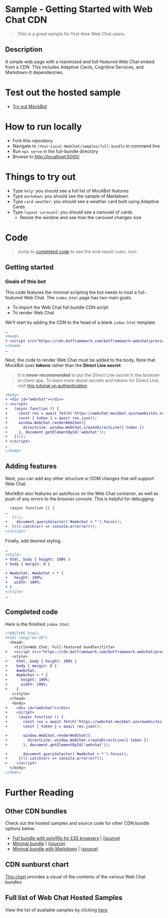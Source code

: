 # Sample -  Getting Started with Web Chat CDN

> This is a great sample for first-time Web Chat users.

## Description
A simple web page with a maximized and full-featured Web Chat embed from a CDN. This includes Adaptive Cards, Cognitive Services, and Markdown-It dependencies. 


# Test out the hosted sample
- [Try out MockBot](https://microsoft.github.io/BotFramework-WebChat/full-bundle)

# How to run locally

- Fork this repository
- Navigate to `/Your-Local-WebChat/samples/full-bundle` in command line
- Run `npx serve` in the full-bundle directory
- Browse to [http://localhost:5000/](http://localhost:5000/)

# Things to try out
- Type `help`: you should see a full list of MockBot features
- Type `markdown`: you should see the sample of Markdown
- Type `card weather`: you should see a weather card built using Adaptive Cards
- Type `layout carousel`: you should see a carousel of cards
   - Resize the window and see how the carousel changes size

# Code

> Jump to [completed code](#completed-code) to see the end-result `index.html`.

## Getting started
### Goals of this bot

This code features the minimal scripting the bot needs to host a full-featured Web Chat. 
The `index.html` page has two main goals.
- To import the Web Chat full bundle CDN script
- To render Web Chat 

 We'll start by adding the CDN to the head of a blank `index.html` template.
```diff
…
<head>
+ <script src="https://cdn.botframework.com/botframework-webchat/preview/botchat.js"></script>
</head> 
…
```

Next, the code to render Web Chat must be added to the body. Note that MockBot uses **tokens** rather than the **Direct Line secret**. 
> It is **never recommended** to put the Direct Line secret in the browser or client app. To learn more about secrets and tokens for Direct Line, visit [this tutorial on authentication](https://docs.microsoft.com/en-us/azure/bot-service/rest-api/bot-framework-rest-direct-line-3-0-authentication).

```diff
<body>
+ <div id="webchat"></div>
+ <script>
+   (async function () {
+     const res = await fetch('https://webchat-mockbot.azurewebsites.net/directline/token', { method: 'POST' });
+     const { token } = await res.json();
+     window.WebChat.renderWebChat({
+       directLine: window.WebChat.createDirectLine({ token })
+     }, document.getElementById('webchat'));
+   })();
+ </script>
…
</body>
```

## Adding features

Next, you can add any other structure or DOM changes that will support Web Chat. 

MockBot also features an autofocus on the Web Chat container, as well as push of any errors to the browser console. This is helpful for debugging.

```diff
  (async function () {
…
-  })();
+    document.querySelector('#webchat > *').focus();
+  })().catch(err => console.error(err));
</script>
```

Finally, add desired styling.

```diff
…
<style>
+ html, body { height: 100% }
+ body { margin: 0 }

+ #webchat, #webchat > * {
+   height: 100%;
+   width: 100%;
+ }
</style>
…
```

## Completed code 

Here is the finished `index.html`:

```diff
<!DOCTYPE html>
<html lang="en-US">
  <head>
    <title>Web Chat: Full-featured bundle</title>
+   <script src="https://cdn.botframework.com/botframework-webchat/preview/botchat.js"></script>
   <style>
+    html, body { height: 100% }
+    body { margin: 0 }
+    #webchat,
+    #webchat > * {
+      height: 100%;
+      width: 100%;
+    }
   </style>
  </head>
   <body>
+    <div id="webchat"></div>
+    <script>
+     (async function () {
+       const res = await fetch('https://webchat-mockbot.azurewebsites.net/directline/token', { method: 'POST' });
+       const { token } = await res.json();

+       window.WebChat.renderWebChat({
+         directLine: window.WebChat.createDirectLine({ token })
+       }, document.getElementById('webchat'));

+       document.querySelector('#webchat > *').focus();
+     })().catch(err => console.error(err));
+    </script>
  </body>
</html>
```

# Further Reading

## Other CDN bundles
Check out the hosted samples and source code for other CDN bundle options below. 

- [Full bundle with polyfills for ES5 browsers](https://microsoft.github.io/BotFramework-WebChat/es5-bundle) | [(source)](https://github.com/Microsoft/BotFramework-WebChat/tree/preview/samples/es5-bundle)
- [Minimal bundle](https://microsoft.github.io/BotFramework-WebChat/minimal-bundle) | [(source)](https://github.com/Microsoft/BotFramework-WebChat/tree/preview/samples/minimal-bundle)
- [Minimal bundle with Markdown](https://microsoft.github.io/BotFramework-WebChat/minimal-bundle-with-markdown) | [(source)](https://github.com/Microsoft/BotFramework-WebChat/tree/preview/samples/minimal-bundle-with-markdown)

## CDN sunburst chart
[This chart](http://cdn.botframework.com/botframework-webchat/preview/stats.html) provides a visual of the contents of the various Web Chat bundles

## Full list of Web Chat Hosted Samples
View the list of available samples by clicking [here](https://github.com/Microsoft/BotFramework-WebChat/tree/preview/samples)

